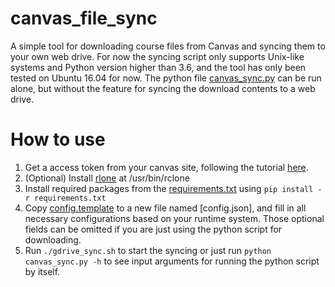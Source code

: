 # canvas_file_sync

A simple tool for downloading course files from Canvas and syncing them to your own web drive. For now the syncing script only supports Unix-like systems and Python version higher than 3.6, and the tool has only been tested on Ubuntu 16.04 for now. The python file [canvas_sync.py]("canvas_sync.py") can be run alone, but without the feature for syncing the download contents to a web drive.

# How to use
1. Get a access token from your canvas site, following the tutorial [here](https://community.canvaslms.com/docs/DOC-10806-4214724194). 
2. (Optional) Install [rlone](https://rclone.org/downloads/) at /usr/bin/rclone
3. Install required packages from the [requirements.txt](./requirements.txt) using `pip install -r requirements.txt`
4. Copy [config.template](./config.template) to a new file named [config.json], and fill in all necessary configurations based on your runtime system. Those optional fields can be omitted if you are just using the python script for downloading.
5. Run `./gdrive_sync.sh` to start the syncing or just run `python canvas_sync.py -h` to see input arguments for running the python script by itself.
